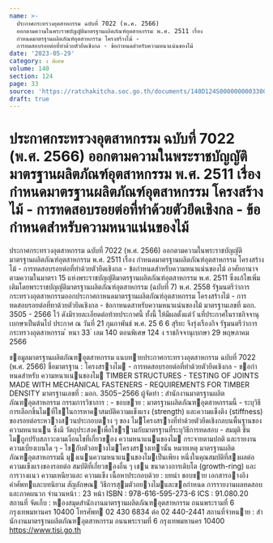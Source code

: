 ```yaml
---
name: >-
  ประกาศกระทรวงอุตสาหกรรม ฉบับที่ 7022 (พ.ศ. 2566)
  ออกตามความในพระราชบัญญัติมาตรฐานผลิตภัณฑ์อุตสาหกรรม พ.ศ. 2511 เรื่อง
  กำหนดมาตรฐานผลิตภัณฑ์อุตสาหกรรม โครงสร้างไม้ -
  การทดสอบรอยต่อที่ทำด้วยตัวยึดเชิงกล - ข้อกำหนดสำหรับความหนาแน่นของไม้
date: '2023-05-29'
category: ง พิเศษ
volume: 140
section: 124
page: 33
source: 'https://ratchakitcha.soc.go.th/documents/140D124S0000000003300.pdf'
draft: true
---
```


# ประกาศกระทรวงอุตสาหกรรม ฉบับที่ 7022 (พ.ศ. 2566) ออกตามความในพระราชบัญญัติมาตรฐานผลิตภัณฑ์อุตสาหกรรม พ.ศ. 2511 เรื่อง กำหนดมาตรฐานผลิตภัณฑ์อุตสาหกรรม โครงสร้างไม้ - การทดสอบรอยต่อที่ทำด้วยตัวยึดเชิงกล - ข้อกำหนดสำหรับความหนาแน่นของไม้

ประกาศกระทรวงอุตสาหกรรม ฉบับที่ 7022 (พ.ศ. 2566) ออกตามความในพระราชบัญญัติมาตรฐานผลิตภัณฑ์อุตสาหกรรม พ.ศ. 2511 เรื่อง กำหนดมาตรฐานผลิตภัณฑ์อุตสาหกรรม โครงสร้างไม้ - การทดสอบรอยต่อที่ทำด้วยตัวยึดเชิงกล - ข้อกำหนดสำหรับความหนาแน่นของไม้ อาศัยอานาจตามความในมาตรา 15 แห่งพระราชบัญญัติมาตรฐานผลิตภัณฑ์อุตสาหกรรม พ.ศ. 2511 ซึ่งแก้ไขเพิ่มเติมโดยพระราชบัญญัติมาตรฐานผลิตภัณฑ์อุตสาหกรรม (ฉบับที่ 7) พ.ศ. 2558 รัฐมนตรีว่าการกระทรวงอุตสาหกรรมออกประกาศกาหนดมาตรฐานผลิตภัณฑ์อุตสาหกรรม โครงสร้างไม้ - การทดสอบรอยต่อที่ทาด้วยตัวยึดเชิงกล - ข้อกาหนดสาหรับความหนาแน่นของไม้ มาตรฐานเลขที่ มอก. 3505 - 2566 ไว้ ดังมีรายละเอียดต่อท้ายประกาศนี้ ทั้งนี้ ให้มีผลตั้งแต่วั นที่ประกาศในราชกิจจานุเบกษาเป็นต้นไป ประกาศ ณ วันที่ 21 กุมภาพันธ์ พ.ศ. 25 6 6 สุริยะ จึงรุ่งเรืองกิจ รัฐมนตรีว่าการกระทรวงอุตสาหกรรม ้ หนา 33 ่ เลม 140 ตอนพิเศษ 124 ง ราชกิจจานุเบกษา 29 พฤษภาคม 2566

ขอมูลมาตรฐานผลิตภัณฑอุตสาหกรรม แนบทายประกาศกระทรวงอุตสาหกรรม ฉบับที่ 7022 (พ.ศ. 2566) ชื่อมาตรฐาน : โครงสรางไม - การทดสอบรอยต่อที่ทําด้วยตัวยึดเชิงกล - ขอกําหนดสําหรับ ความหนาแนนของไม TIMBER STRUCTURES - TESTING OF JOINTS MADE WITH MECHANICAL FASTENERS - REQUIREMENTS FOR TIMBER DENSITY มาตรฐานเลขที่ : มอก. 3505−2566 ผู้จัดทํา : สํานักงานมาตรฐานผลิตภัณฑอุตสาหกรรม กรรมการวิชาการ : - ขอบขาย : มาตรฐานผลิตภัณฑอุตสาหกรรมนี้ - ระบุวิธีการเลือกชิ้นไมที่ใชในการหาคาสมบัติความแข็งแรง (strength) และความแข็งตึง (stiffness) ของรอยต่อระหวางสวนประกอบตาง ๆ ของ ไมโครงสรางที่ทําด้วยตัวยึดเชิงกลบนพื้นฐานของความหนาแนน ซึ่งมี วัตถุประสงคเพื่อใชรวมกับมาตรฐานที่ระบุวิธีการทดสอบ - สมมุติ ชิ้นไมถูกปรับสภาวะตามเงื่อนไขที่เกี่ยวของ ความหนาแนนของไม กระจายตามปกติ และรายงานความเบี่ยงเบนใด ๆ - ใชกับตัวอยางไมโครงสรางเทานั้น หมายเหตุ มาตรฐานผลิตภัณฑอุตสาหกรรมนี้ มุงเนนความหนาแนนของไมเป็นเพียง หนึ่งในคุณสมบัติที่สงผลต่อความแข็งแรงของรอยต่อ สมบัติที่เกี่ยวของอื่น ๆ เชน ขนาดวงการเติบโต (growth-ring) และการวางแนว ความเหนียวและ ความแข็ง เนื้อหาประกอบด้วย : บทนํา ขอบขาย เอกสารอางอิง คําศัพทและบทนิยาม สัญลักษณ วิธีการสุมตัวอยางไมและขอกําหนด การรายงานผลทดสอบ และภาคผนวก จํานวนหน้า : 23 หน้า ISBN : 978-616-595-273-6 ICS : 91.080.20 สถานที่ จัดเก็บ : หองสมุดสํานักงานมาตรฐานผลิตภัณฑอุตสาหกรรม ถนนพระรามที่ 6 กรุงเทพมหานคร 10400 โทรศัพท 02 430 6834 ต่อ 02 440-2441 สถานที่จําหนาย : สํานักงานมาตรฐานผลิตภัณฑอุตสาหกรรม ถนนพระรามที่ 6 กรุงเทพมหานคร 10400 https://www.tisi.go.th

